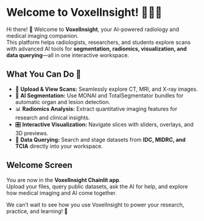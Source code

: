 # Welcome to VoxelInsight! 🧠🩻✨

Hi there! 👋 Welcome to **VoxelInsight**, your AI-powered radiology and medical imaging companion.  
This platform helps radiologists, researchers, and students explore scans with advanced AI tools for **segmentation, radiomics, visualization, and data querying**—all in one interactive workspace.

## What You Can Do 🚀
- 🩻 **Upload & View Scans:** Seamlessly explore CT, MRI, and X-ray images.  
- 🤖 **AI Segmentation:** Use MONAI and TotalSegmentator bundles for automatic organ and lesion detection.  
- 📊 **Radiomics Analysis:** Extract quantitative imaging features for research and clinical insights.  
- 🎛 **Interactive Visualization:** Navigate slices with sliders, overlays, and 3D previews.  
- 📂 **Data Querying:** Search and stage datasets from **IDC, MIDRC, and TCIA** directly into your workspace.  

## Welcome Screen
You are now in the **VoxelInsight Chainlit app**.  
Upload your files, query public datasets, ask the AI for help, and explore how medical imaging and AI come together.  

We can’t wait to see how you use VoxelInsight to power your research, practice, and learning! 🚀
